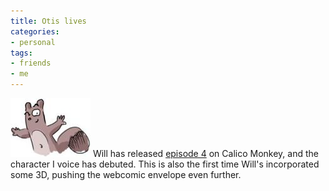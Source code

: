 ```yaml
---
title: Otis lives
categories:
- personal
tags:
- friends
- me
---
```


![Otis](04-27-otis-lives/Otis.thumbnail.jpg)
Will has released [episode 4][2] on Calico Monkey, and the character I voice has debuted.  This is also the first time Will's incorporated some 3D, pushing the webcomic envelope even further.

   [2]: http://calicomonkey.com/index.php?ep=4
